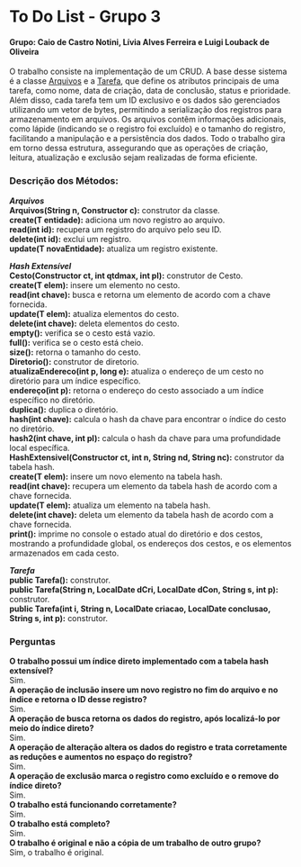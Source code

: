
# To Do List - Grupo 3
#### Grupo: Caio de Castro Notini, Lívia Alves Ferreira e Luigi Louback de Oliveira

O trabalho consiste na implementação de um CRUD. A base desse sistema é a classe [Arquivos](https://github.com/CaioNotini/AEDS3/blob/master/TP1/aed3/Arquivos.java) e a [Tarefa](https://github.com/CaioNotini/AEDS3/blob/master/TP1/aed3/Tarefa.java), que define os atributos principais de uma tarefa, como nome, data de criação, data de conclusão, status e prioridade. Além disso, cada tarefa tem um ID exclusivo e os dados são gerenciados utilizando um vetor de bytes, permitindo a serialização dos registros para armazenamento em arquivos. Os arquivos contêm informações adicionais, como lápide (indicando se o registro foi excluído) e o tamanho do registro, facilitando a manipulação e a persistência dos dados. Todo o trabalho gira em torno dessa estrutura, assegurando que as operações de criação, leitura, atualização e exclusão sejam realizadas de forma eficiente.

### Descrição dos Métodos:
***Arquivos*** \
**Arquivos(String n, Constructor<T> c):** construtor da classe.\
**create(T entidade):** adiciona um novo registro ao arquivo. \
**read(int id):** recupera um registro do arquivo pelo seu ID. \
**delete(int id):** exclui um registro. \
**update(T novaEntidade):** atualiza um registro existente. 

***Hash Extensível*** \
**Cesto(Constructor<T> ct, int qtdmax, int pl):** construtor de Cesto. \
**create(T elem):** insere um elemento no cesto. \
**read(int chave):** busca e retorna um elemento de acordo com a chave fornecida. \
**update(T elem):** atualiza elementos do cesto. \
**delete(int chave):** deleta elementos do cesto. \
**empty():** verifica se o cesto está vazio. \
**full():** verifica se o cesto está cheio. \
**size():** retorna o tamanho do cesto.\
**Diretorio():** construtor de diretorio. \
**atualizaEndereco(int p, long e):** atualiza o endereço de um cesto no diretório para um índice específico. \
**endereço(int p):** retorna o endereço do cesto associado a um índice específico no diretório. \
**duplica():** duplica o diretório. \
**hash(int chave):** calcula o hash da chave para encontrar o índice do cesto no diretório. \
**hash2(int chave, int pl):** calcula o hash da chave para uma profundidade local específica. \
**HashExtensivel(Constructor<T> ct, int n, String nd, String nc):** construtor da tabela hash. \
**create(T elem):** insere um novo elemento na tabela hash. \
**read(int chave):** recupera um elemento da tabela hash de acordo com a chave fornecida. \
**update(T elem):** atualiza um elemento na tabela hash. \
**delete(int chave):** deleta um elemento da tabela hash de acordo com a chave fornecida. \
**print():** imprime no console o estado atual do diretório e dos cestos, mostrando a profundidade global, os endereços dos cestos, e os elementos armazenados em cada cesto.

***Tarefa*** \
**public Tarefa():** construtor. \
**public Tarefa(String n, LocalDate dCri, LocalDate dCon, String s, int p):** construtor. \
**public Tarefa(int i, String n, LocalDate criacao, LocalDate conclusao, String s, int p):** construtor.

### Perguntas
**O trabalho possui um índice direto implementado com a tabela hash extensível?** \
Sim. \
**A operação de inclusão insere um novo registro no fim do arquivo e no índice e retorna o ID desse registro?** \
Sim. \
**A operação de busca retorna os dados do registro, após localizá-lo por meio do índice direto?** \
Sim. \
**A operação de alteração altera os dados do registro e trata corretamente as reduções e aumentos no espaço do registro?** \
Sim. \
**A operação de exclusão marca o registro como excluído e o remove do índice direto?** \
Sim. \
**O trabalho está funcionando corretamente?** \
Sim. \
**O trabalho está completo?** \
Sim. \
**O trabalho é original e não a cópia de um trabalho de outro grupo?** \
Sim, o trabalho é original.
